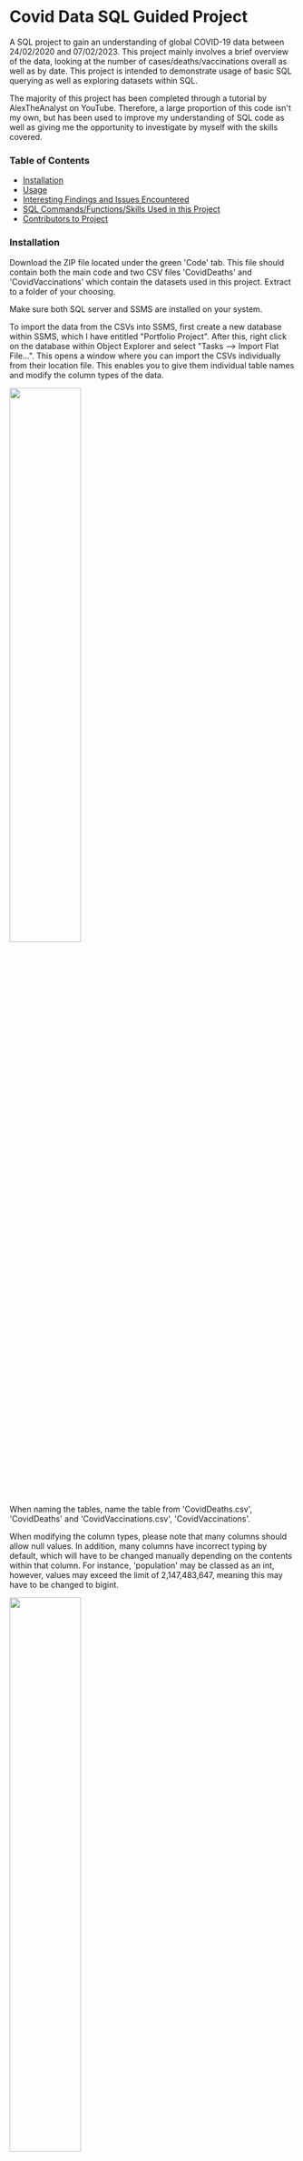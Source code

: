 # Covid Data SQL Guided Project
A SQL project to gain an understanding of global COVID-19 data between 24/02/2020 and 07/02/2023. 
This project mainly involves a brief overview of the data, looking at the number of cases/deaths/vaccinations overall as well as by date.
This project is intended to demonstrate usage of basic SQL querying as well as exploring datasets within SQL.

The majority of this project has been completed through a tutorial by AlexTheAnalyst on YouTube. Therefore, a large proportion of this code isn't my own, but has been used to improve my understanding of SQL code as well as giving me the opportunity to investigate by myself with the skills covered.

### Table of Contents
* [Installation](#Installation)
* [Usage](#Usage)
* [Interesting Findings and Issues Encountered](#interesting-findings-and-issues-encountered)
* [SQL Commands/Functions/Skills Used in this Project](#SQL-Commands/Functions/Skills-Used-In-This-Project)
* [Contributors to Project](#Contributors-to-Project)

### Installation
Download the ZIP file located under the green 'Code' tab. This file should contain both the main code and two CSV files 'CovidDeaths' and 'CovidVaccinations' which contain the datasets used in this project. Extract to a folder of your choosing.

Make sure both SQL server and SSMS are installed on your system.

To import the data from the CSVs into SSMS, first create a new database within SSMS, which I have entitled "Portfolio Project".
After this, right click on the database within Object Explorer and select "Tasks --> Import Flat File...".
This opens a window where you can import the CSVs individually from their location file. This enables you to give them individual table names and modify the column types of the data.

<img src="https://user-images.githubusercontent.com/125564099/224351408-a97901c3-5c70-40c4-87a2-95b56f3cce9c.png" width=50%>

When naming the tables, name the table from 'CovidDeaths.csv', 'CovidDeaths' and 'CovidVaccinations.csv', 'CovidVaccinations'.

When modifying the column types, please note that many columns should allow null values. In addition, many columns have incorrect typing by default, which will have to be changed manually depending on the contents within that column.
For instance, 'population' may be classed as an int, however, values may exceed the limit of 2,147,483,647, meaning this may have to be changed to bigint.

<img src="https://user-images.githubusercontent.com/125564099/224351587-23fbd162-54ce-4850-a01f-9551816e0623.png" width=50%>

When this has been completed for both datasets, open the queries included in the ZIP file, which should now execute without error.


### Usage
The query files included contain small queries that summarise the data in different ways. Ideally, these should be executed individually by highlighting a single query at a time and pressing 'Execute'. Make sure to use the name of your database (e.g. Portfolio Project) instead of 'master'.

![image](https://user-images.githubusercontent.com/125564099/224350911-a0a059a6-311e-41df-ac01-de73733f9172.png)


'CovidDeaths Explore Query.sql' contains queries that gain an understanding of the data used primarily within the CovidDeaths dataset.
'CovidVaccinations Joined with CovidDeaths.sql' contains queries that involve looking at vaccination data after joining the datasets CovidVaccinations and CovidDeaths.

Comments are included that explain the goal of each individual query along with some other comments to explain any issues encountered or interesting findings.

### Interesting Findings and Issues Encountered
#### Which country sees the highest number of cases vs population?
Dividing the total number of cases by the population of each country and ordering in descending order, we can see that Cyprus has had the highest percentage of its population infected with Covid-19.

![image](https://user-images.githubusercontent.com/125564099/224314421-4ed68ca6-588e-499f-9d57-896ddf767e9c.png)

#### Which countries have seen the highest number of Covid-19 deaths?
Looking at which countries have seen the highest number of deaths of Covid-19, I encountered an error. Locations included 'World' and 'High Income', which aren't countries. These locations all share a null value within the 'continent' column. To exclude these values and display only countries, a WHERE statement is needed to select the locations where 'continent' is NOT NULL.

![image](https://user-images.githubusercontent.com/125564099/224315447-895a0ba3-4353-42e5-96ae-e641f351c837.png)

#### Which continents/groups saw the highest death rate?
Dividing max total deaths by max total cases, you can find the death rate of individual locations and groups. From the table below, it appears that people classed within 'Low Income' see the highest death rate, followed closely by Africa. This may partly be due to poorer living conditions as well as access to affordable healthcare.
Continents/groups such as Oceania and European Union see lower death rates, this may be due to their higher quality of living as well as precautions undertaken to attempt to contain the virus.

![image](https://user-images.githubusercontent.com/125564099/224319224-fc646be1-6602-46d8-8e72-dc8ffd33df9d.png)


#### Gathering cumulative vaccinations each day
Using the PARTITION BY clause with the OVER clause, we can create a column which adds together the 'new_vaccinations' column with the 'CumulativeVaccinations' column. Here we can see the total number of vaccinations alongside the number of new vaccinations per day for each country.

![image](https://user-images.githubusercontent.com/125564099/224353965-b57bd284-bace-4caf-9f35-f889f248082b.png)

#### Which countries have the highest percentage vaccinated?
Using a CTE, we can display the countries that have seen the highest percentage of their population vaccinated. This can be achieved by finding the cumulative new vaccinations per day and then dividing the maximum value (total vaccinations) by the population of that country.
Below, we can see that some countries have well over 100% of their population vaccinated. From this, we can assume that a large proportion of the population has been vaccinated multiple times. However, this does not tell us the proportion of the population that has not been vaccinated at all.

![image](https://user-images.githubusercontent.com/125564099/224356693-43441a39-4a99-426d-8747-6f59d583f630.png)

#### What percentage of the population have been fully vaccinated and vaccinated at least once?
Utilising a similar technique as before, but with the columns 'people_vaccinated' and 'people_fully_vaccinated', we can display the countries by the percentage of the population that are fully vaccinated and partially vaccinated. This then gives an idea of the proportion of the population that aren't vaccinated.

Below, we can see that the percentages are no longer above 300% as seen previously. However, there are still countries with over 100% of their population being fully or partially vaccinated.
Gibraltar has a population of 32,677, but 42,175 people have been vaccinated at least once, and 41,465 people have been fully vaccinated. This leads to 126.9% of Gibraltar's population being fully vaccinated. This may suggest that visitors to Gibraltar may have received vaccinations whilst in the territory.

![image](https://user-images.githubusercontent.com/125564099/224358393-d8450d10-77c4-43e8-8a63-6ee99a56ccb5.png)

### SQL Commands/Functions/Skills Used in this Project
* SELECT, WHERE, ORDER BY, GROUP BY, JOIN, ON
* MAX(), SUM(), CAST()
* CREATE VIEW, OVER(), PARTITION BY, CREATE TABLE, DROP TABLE
* Using aliases for tables and columns

### Contributors to Project
* Ben Wallace 
* AlexTheAnalyst - whose content has been used to gain an understanding of SQL techniques as well as explore the dataset further.
